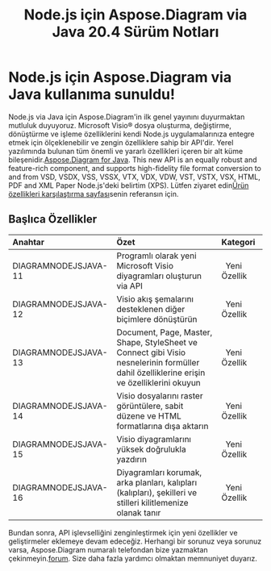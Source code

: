 ﻿---
title: Node.js için Aspose.Diagram via Java 20.4 Sürüm Notları
type: docs
weight: 10
url: /tr/java/aspose-diagram-for-node-js-via-java-20-4-release-notes/
---
# **Node.js için Aspose.Diagram via Java kullanıma sunuldu!**
Node.js via Java için Aspose.Diagram'in ilk genel yayınını duyurmaktan mutluluk duyuyoruz. Microsoft Visio® dosya oluşturma, değiştirme, dönüştürme ve işleme özelliklerini kendi Node.js uygulamalarınıza entegre etmek için ölçeklenebilir ve zengin özelliklere sahip bir API'dir. Yerel yazılımında bulunan tüm önemli ve yararlı özellikleri içeren bir alt küme bileşenidir.[Aspose.Diagram for Java](https://www.aspose.com/products/diagram/java). This new API is an equally robust and feature-rich component, and supports high-fidelity file format conversion to and from VSD, VSDX, VSS, VSSX, VTX, VDX, VDW, VST, VSTX, VSX, HTML, PDF and XML Paper Node.js'deki belirtim (XPS). Lütfen ziyaret edin[Ürün özellikleri karşılaştırma sayfası](/diagram/tr/java/aspose-diagram-for-node-js-via-java-features/)senin referansın için.
## **Başlıca Özellikler**

|**Anahtar** |**Özet** |**Kategori** |
|:- |:- |:- |
|DIAGRAMNODEJSJAVA-11|Programlı olarak yeni Microsoft Visio diyagramları oluşturun via API|` `Yeni Özellik|
|DIAGRAMNODEJSJAVA-12|Visio akış şemalarını desteklenen diğer biçimlere dönüştürün|` `Yeni Özellik|
|DIAGRAMNODEJSJAVA-13|Document, Page, Master, Shape, StyleSheet ve Connect gibi Visio nesnelerinin formüller dahil özelliklerine erişin ve özelliklerini okuyun|` `Yeni Özellik|
|DIAGRAMNODEJSJAVA-14|Visio dosyalarını raster görüntülere, sabit düzene ve HTML formatlarına dışa aktarın|` `Yeni Özellik|
|DIAGRAMNODEJSJAVA-15|Visio diyagramlarını yüksek doğrulukla yazdırın|` `Yeni Özellik|
|DIAGRAMNODEJSJAVA-16|Diyagramları korumak, arka planları, kalıpları (kalıpları), şekilleri ve stilleri kilitlemenize olanak tanır|` `Yeni Özellik|
 Bundan sonra, API işlevselliğini zenginleştirmek için yeni özellikler ve geliştirmeler eklemeye devam edeceğiz. Herhangi bir sorunuz veya sorunuz varsa, Aspose.Diagram numaralı telefondan bize yazmaktan çekinmeyin.[forum](https://forum.aspose.com/c/diagram/17). Size daha fazla yardımcı olmaktan memnuniyet duyarız.
